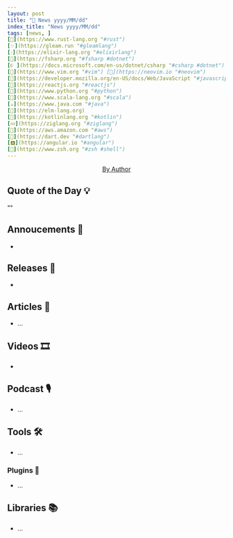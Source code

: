 ```yaml
---
layout: post
title: "📜 News yyyy/MM/dd"
index_title: "News yyyy/MM/dd"
tags: [news, ]
[🦀](https://www.rust-lang.org "#rust")
[✨](https://gleam.run "#gleamlang")
[💧](https://elixir-lang.org "#elixirlang")
[🔷](https://fsharp.org "#fsharp #dotnet")
[☪️ ](https://docs.microsoft.com/en-us/dotnet/csharp "#csharp #dotnet")
[🍃](https://www.vim.org "#vim") [🍃](https://neovim.io "#neovim")
[🔶](https://developer.mozilla.org/en-US/docs/Web/JavaScript "#javascript")
[🔶](https://reactjs.org "#reactjs")
[🐍](https://www.python.org "#python")
[💈](https://www.scala-lang.org "#scala")
[☕️](https://www.java.com "#java")
[🔰](https://elm-lang.org)
[🗼](https://kotlinlang.org "#kotlin")
[💤](https://ziglang.org "#ziglang")
[🌳](https://aws.amazon.com "#aws")
[🎯](https://dart.dev "#dartlang")
[🅰️](https://angular.io "#angular")
[🐚](https://www.zsh.org "#zsh #shell")
---
```


<a href="">
  <img src=""
     alt=""
     class="image">
</a>

<div style="text-align:center">
   <a href="">By Author</a>
</div>

## Quote of the Day 💡

""

[]()

## Annoucements 🥁

- []()

## Releases 🥳

- []() []()

## Articles 📜

- ...

## Videos 🎞

- []()

## Podcast 🎙

- ...

## Tools 🛠

- ...

### Plugins 🔌

- ...

## Libraries 📚

- ...

